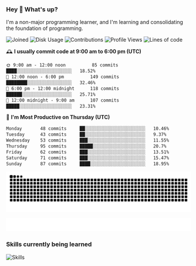 ### Hey :wave: What's up?

I'm a non-major programming learner, and I'm learning and consolidating the foundation of programming.

<!--START_SECTION:waka-->
![Joined](http://img.shields.io/badge/Joined-6%20years%20ago-6D67E4?style=flat&labelColor=453C67)
![Disk Usage](http://img.shields.io/badge/Github%27s%20Storage-592.2%20MB-FD841F?style=flat&labelColor=E14D2A)
![Contributions](http://img.shields.io/badge/Contributions%20in%202023-67-7DCE13?style=flat&labelColor=2B7A0B)
![Profile Views](http://img.shields.io/badge/Profile%20Views-1-3AB4F2?style=flat&labelColor=0078AA)
![Lines of code](https://img.shields.io/badge/Lines%20of%20code-2%20Million%20Lines%20of%20code-FF8B8B?style=flat&labelColor=EB4747)

🕰️ **I usually commit code at 9:00 am to 6:00 pm (UTC)** 

```text
🌞 9:00 am - 12:00 noon          85 commits     ████░░░░░░░░░░░░░░░░░░░░░   18.52% 
🌆 12:00 noon - 6:00 pm          149 commits    ████████░░░░░░░░░░░░░░░░░   32.46% 
🌃 6:00 pm - 12:00 midnight      118 commits    ██████░░░░░░░░░░░░░░░░░░░   25.71% 
🌙 12:00 midnight - 9:00 am      107 commits    █████░░░░░░░░░░░░░░░░░░░░   23.31%
```
📅 **I'm Most Productive on Thursday (UTC)** 

```text
Monday       48 commits     ██░░░░░░░░░░░░░░░░░░░░░░░   10.46% 
Tuesday      43 commits     ██░░░░░░░░░░░░░░░░░░░░░░░   9.37% 
Wednesday    53 commits     ███░░░░░░░░░░░░░░░░░░░░░░   11.55% 
Thursday     95 commits     █████░░░░░░░░░░░░░░░░░░░░   20.7% 
Friday       62 commits     ███░░░░░░░░░░░░░░░░░░░░░░   13.51% 
Saturday     71 commits     ███░░░░░░░░░░░░░░░░░░░░░░   15.47% 
Sunday       87 commits     ████░░░░░░░░░░░░░░░░░░░░░   18.95%
```

<!--END_SECTION:waka-->

![Snake animation](https://raw.githubusercontent.com/dirname/dirname/output/snake.svg)

![metrics](github-metrics.svg)

### Skills currently being learned

![Skills](https://skillicons.dev/icons?i=linux,rust,go,solidity,typescript,bash,git,postgres,mysql,redis,mongo,docker,kubernetes,grafana,prometheus)
